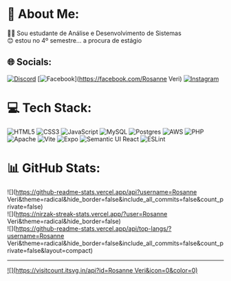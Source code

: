 # 💫 About Me:
👩‍🎓 Sou estudante de Análise e Desenvolvimento de Sistemas<br>😊 estou no 4º semestre... a procura de estágio


## 🌐 Socials:
[![Discord](https://img.shields.io/badge/Discord-%237289DA.svg?logo=discord&logoColor=white)](https://discord.gg/rosanne2024) [![Facebook](https://img.shields.io/badge/Facebook-%231877F2.svg?logo=Facebook&logoColor=white)](https://facebook.com/Rosanne Veri) [![Instagram](https://img.shields.io/badge/Instagram-%23E4405F.svg?logo=Instagram&logoColor=white)](https://instagram.com/rosanne_09) 

# 💻 Tech Stack:
![HTML5](https://img.shields.io/badge/html5-%23E34F26.svg?style=for-the-badge&logo=html5&logoColor=white) ![CSS3](https://img.shields.io/badge/css3-%231572B6.svg?style=for-the-badge&logo=css3&logoColor=white) ![JavaScript](https://img.shields.io/badge/javascript-%23323330.svg?style=for-the-badge&logo=javascript&logoColor=%23F7DF1E) ![MySQL](https://img.shields.io/badge/mysql-4479A1.svg?style=for-the-badge&logo=mysql&logoColor=white) ![Postgres](https://img.shields.io/badge/postgres-%23316192.svg?style=for-the-badge&logo=postgresql&logoColor=white) ![AWS](https://img.shields.io/badge/AWS-%23FF9900.svg?style=for-the-badge&logo=amazon-aws&logoColor=white) ![PHP](https://img.shields.io/badge/php-%23777BB4.svg?style=for-the-badge&logo=php&logoColor=white) ![Apache](https://img.shields.io/badge/apache-%23D42029.svg?style=for-the-badge&logo=apache&logoColor=white) ![Vite](https://img.shields.io/badge/vite-%23646CFF.svg?style=for-the-badge&logo=vite&logoColor=white) ![Expo](https://img.shields.io/badge/expo-1C1E24?style=for-the-badge&logo=expo&logoColor=#D04A37) ![Semantic UI React](https://img.shields.io/badge/Semantic%20UI%20React-%2335BDB2.svg?style=for-the-badge&logo=SemanticUIReact&logoColor=white) ![ESLint](https://img.shields.io/badge/ESLint-4B3263?style=for-the-badge&logo=eslint&logoColor=white)
# 📊 GitHub Stats:
![](https://github-readme-stats.vercel.app/api?username=Rosanne Veri&theme=radical&hide_border=false&include_all_commits=false&count_private=false)<br/>
![](https://nirzak-streak-stats.vercel.app/?user=Rosanne Veri&theme=radical&hide_border=false)<br/>
![](https://github-readme-stats.vercel.app/api/top-langs/?username=Rosanne Veri&theme=radical&hide_border=false&include_all_commits=false&count_private=false&layout=compact)

---
[![](https://visitcount.itsvg.in/api?id=Rosanne Veri&icon=0&color=0)](https://visitcount.itsvg.in)

<!-- Proudly created with GPRM ( https://gprm.itsvg.in ) -->